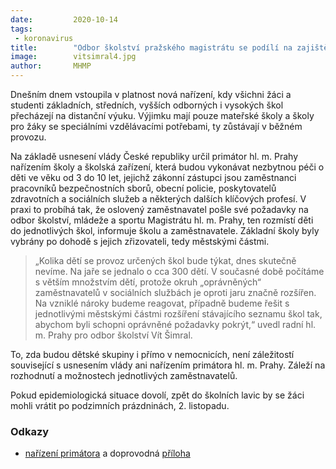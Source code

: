 ```yaml
---
date:         2020-10-14
tags:         
 - koronavirus
title:        "Odbor školství pražského magistrátu se podílí na zajištění péče o děti pracovníků IZS"
image: 	      vitsimral4.jpg
author:       MHMP
---
```


Dnešním dnem vstoupila v platnost nová nařízení, kdy všichni žáci a studenti základních, středních, vyšších odborných i vysokých škol přecházejí na distanční výuku. Výjimku mají pouze mateřské školy a školy pro žáky se speciálními vzdělávacími potřebami, ty zůstávají v běžném provozu. 

Na základě usnesení vlády České republiky určil primátor hl. m. Prahy nařízením školy a školská zařízení, která budou vykonávat nezbytnou péči o děti ve věku od 3 do 10 let, jejichž zákonní zástupci jsou zaměstnanci pracovníků bezpečnostních sborů, obecní policie, poskytovatelů zdravotních a sociálních služeb a některých dalších klíčových profesí. V praxi to probíhá tak, že oslovený zaměstnavatel pošle své požadavky na odbor školství, mládeže a sportu Magistrátu hl. m. Prahy, ten rozmístí děti do jednotlivých škol, informuje školu a zaměstnavatele. Základní školy byly vybrány po dohodě s jejich zřizovateli, tedy městskými částmi.

> „Kolika dětí se provoz určených škol bude týkat, dnes skutečně nevíme. Na jaře se jednalo o cca 300 dětí. V současné době počítáme s větším množstvím dětí, protože okruh „oprávněných“ zaměstnavatelů v sociálních službách je oproti jaru značně rozšířen. Na vzniklé nároky budeme reagovat, případně budeme řešit s jednotlivými městskými částmi rozšíření stávajícího seznamu škol tak, abychom byli schopni oprávněné požadavky pokrýt,“ uvedl radní hl. m. Prahy pro odbor školství Vít Šimral.

To, zda budou dětské skupiny i přímo v nemocnicích, není záležitostí související s usnesením vlády ani nařízením primátora hl. m. Prahy. Záleží na rozhodnutí a možnostech jednotlivých zaměstnavatelů.

Pokud epidemiologická situace dovolí, zpět do školních lavic by se žáci mohli vrátit po podzimních prázdninách, 2. listopadu.

### Odkazy

* [nařízení primátora](/assets/pdf/narizeni-primatora.pdf) a doprovodná [příloha](/assets/pdf/narizeni-primatora-priloha.pdf)
